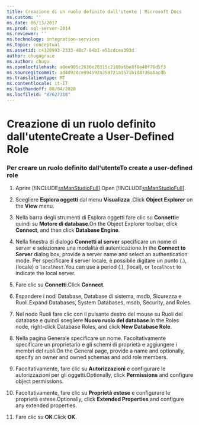 ```yaml
---
title: Creazione di un ruolo definito dall'utente | Microsoft Docs
ms.custom: ''
ms.date: 06/13/2017
ms.prod: sql-server-2014
ms.reviewer: ''
ms.technology: integration-services
ms.topic: conceptual
ms.assetid: c4128993-2333-48c7-84b1-e51cdcea393d
author: chugugrace
ms.author: chugu
ms.openlocfilehash: a0ee905c2636e20315c2180a6be8f8e40f76d5f3
ms.sourcegitcommit: ad4d92dce894592a259721a1571b1d8736abacdb
ms.translationtype: MT
ms.contentlocale: it-IT
ms.lasthandoff: 08/04/2020
ms.locfileid: "87627318"
---
```

# <a name="create-a-user-defined-role"></a><span data-ttu-id="6282f-102">Creazione di un ruolo definito dall'utente</span><span class="sxs-lookup"><span data-stu-id="6282f-102">Create a User-Defined Role</span></span>
    
### <a name="to-create-a-user-defined-role"></a><span data-ttu-id="6282f-103">Per creare un ruolo definito dall'utente</span><span class="sxs-lookup"><span data-stu-id="6282f-103">To create a user-defined role</span></span>  
  
1.  <span data-ttu-id="6282f-104">Aprire [!INCLUDE[ssManStudioFull](../includes/ssmanstudiofull-md.md)].</span><span class="sxs-lookup"><span data-stu-id="6282f-104">Open [!INCLUDE[ssManStudioFull](../includes/ssmanstudiofull-md.md)].</span></span>  
  
2.  <span data-ttu-id="6282f-105">Scegliere **Esplora oggetti** dal menu **Visualizza** .</span><span class="sxs-lookup"><span data-stu-id="6282f-105">Click **Object Explorer** on the **View** menu.</span></span>  
  
3.  <span data-ttu-id="6282f-106">Nella barra degli strumenti di Esplora oggetti fare clic su **Connetti**e quindi su **Motore di database**.</span><span class="sxs-lookup"><span data-stu-id="6282f-106">On the Object Explorer toolbar, click **Connect**, and then click **Database Engine**.</span></span>  
  
4.  <span data-ttu-id="6282f-107">Nella finestra di dialogo **Connetti al server** specificare un nome di server e selezionare una modalità di autenticazione.</span><span class="sxs-lookup"><span data-stu-id="6282f-107">In the **Connect to Server** dialog box, provide a server name and select an authentication mode.</span></span> <span data-ttu-id="6282f-108">Per specificare il server locale, è possibile digitare un punto (.), (locale) o `localhost`.</span><span class="sxs-lookup"><span data-stu-id="6282f-108">You can use a period (.), (local), or `localhost` to indicate the local server.</span></span>  
  
5.  <span data-ttu-id="6282f-109">Fare clic su **Connetti**.</span><span class="sxs-lookup"><span data-stu-id="6282f-109">Click **Connect**.</span></span>  
  
6.  <span data-ttu-id="6282f-110">Espandere i nodi Database, Database di sistema, msdb, Sicurezza e Ruoli.</span><span class="sxs-lookup"><span data-stu-id="6282f-110">Expand Databases, System Databases, msdb, Security, and Roles.</span></span>  
  
7.  <span data-ttu-id="6282f-111">Nel nodo Ruoli fare clic con il pulsante destro del mouse su Ruoli del database e quindi scegliere **Nuovo ruolo del database**.</span><span class="sxs-lookup"><span data-stu-id="6282f-111">In the Roles node, right-click Database Roles, and click **New Database Role**.</span></span>  
  
8.  <span data-ttu-id="6282f-112">Nella pagina Generale specificare un nome. Facoltativamente specificare un proprietario e gli schemi di proprietà e aggiungere i membri del ruoli.</span><span class="sxs-lookup"><span data-stu-id="6282f-112">On the General page, provide a name and optionally, specify an owner and owned schemas and add role members.</span></span>  
  
9. <span data-ttu-id="6282f-113">Facoltativamente, fare clic su **Autorizzazioni** e configurare le autorizzazioni per gli oggetti.</span><span class="sxs-lookup"><span data-stu-id="6282f-113">Optionally, click **Permissions** and configure object permissions.</span></span>  
  
10. <span data-ttu-id="6282f-114">Facoltativamente, fare clic su **Proprietà estese** e configurare le proprietà estese.</span><span class="sxs-lookup"><span data-stu-id="6282f-114">Optionally, click **Extended Properties** and configure any extended properties.</span></span>  
  
11. <span data-ttu-id="6282f-115">Fare clic su **OK**.</span><span class="sxs-lookup"><span data-stu-id="6282f-115">Click **OK**.</span></span>  
  
  
